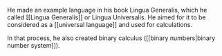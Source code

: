 He made an example language in his book Lingua Generalis, which he called [[Lingua Generalis]] or Lingua Universalis. He aimed for it to be considered as a [[universal language]] and used for calculations.

In that process, he also created binary calculus ([[binary numbers|binary number system]]).